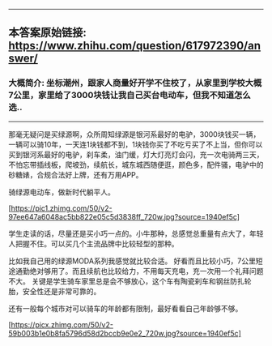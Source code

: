 ----------------------------------------
## 本答案原始链接: https://www.zhihu.com/question/617972390/answer/
### 大概简介: 坐标潮州，跟家人商量好开学不住校了，从家里到学校大概7公里，家里给了3000块钱让我自己买台电动车，但我不知道怎么选..
----------------------------------------
那毫无疑问是买绿源啊，众所周知绿源是银河系最好的电驴，3000块钱买一辆，一辆可以骑10年，一天连1块钱都不到，1块钱你买了不吃亏买了不上当，但你可以买到银河系最好的电驴，刹车柔，油门缓，灯大灯亮灯会闪，充一次电骑两三天，不怕忘带插线板，爬坡劲，续航长，城东城西随便逛，颜色多，配件骚，电驴中的砂糖婊，合规合法好上牌，还有万用APP。

骑绿源电动车，做新时代躺平人。

[https://pic1.zhimg.com/50/v2-97ee647a6048ac5bb822e05c5d3838ff_720w.jpg?source=1940ef5c]



学生走读的话，尽量还是买小巧一点的。小牛那种，总感觉总重量有点大了，年轻人把握不住。可以买几个主流品牌中比较轻型的那种。

比如我自己用的绿源MODA系列我感觉就比较合适。 好看而且比较小巧，7公里短途通勤绝对够用了。而且续航也比较给力，不用每天充电，充一次用一个礼拜问题不大。 关键是学生骑车家里总是会不够放心，这个车有陶瓷刹车和钢丝防扎轮胎，安全性还是非常可靠的。

还有一般每个城市对可以骑车的年龄都有限制，最好看看自己年龄够不够。

[https://picx.zhimg.com/50/v2-59b003b1e0b8fa5796d58d2bccb9e0e2_720w.jpg?source=1940ef5c]





